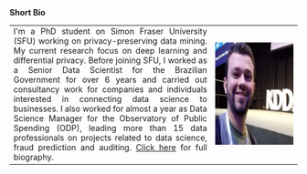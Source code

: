<table cellspacing="0" cellpadding="0" style="border: none;"><tr><b>Short Bio</b></tr><tr><td align="justify">I'm a PhD student on Simon Fraser University (SFU) working on privacy-preserving data mining. My current research focus on deep learning and differential privacy. Before joining SFU, I worked as a Senior Data Scientist for the Brazilian Government for over 6 years and carried out consultancy work for companies and individuals interested in connecting data science to businesses. I also worked for almost a year as Data Science Manager for the Observatory of Public Spending (ODP), leading more than 15 data professionals on projects related to data science, fraud prediction and auditing. <a href="/about">Click here</a> for full biography.</td>
  <td width="30%"><img src="/images/eukdd.png" width="230" height="180" alt="Ricardo"/></td></tr></table>
